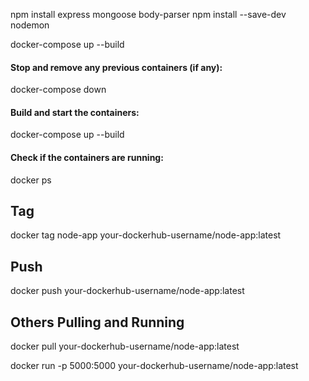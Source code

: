 npm install express mongoose body-parser
npm install --save-dev nodemon


docker-compose up --build

#### Stop and remove any previous containers (if any):
docker-compose down

#### Build and start the containers:
docker-compose up --build

#### Check if the containers are running:
docker ps


## Tag 
docker tag node-app your-dockerhub-username/node-app:latest

## Push
docker push your-dockerhub-username/node-app:latest

## Others Pulling and Running
docker pull your-dockerhub-username/node-app:latest

docker run -p 5000:5000 your-dockerhub-username/node-app:latest
